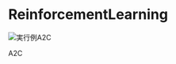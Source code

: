 # ReinforcementLearning

![実行例A2C](https://user-images.githubusercontent.com/55625375/137501779-87887334-ccfc-4823-9fe7-e57122e17328.gif)
  
A2C
